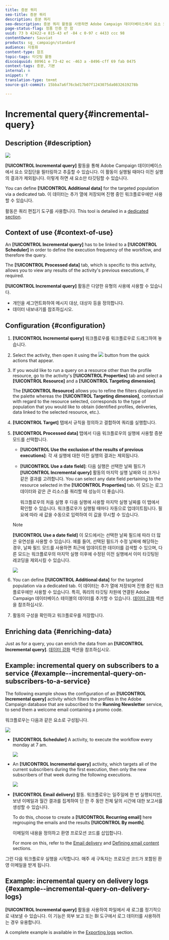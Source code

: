 ```yaml
---
title: 증분 쿼리
seo-title: 증분 쿼리
description: 증분 쿼리
seo-description: 증분 쿼리 활동을 사용하면 Adobe Campaign 데이터베이스에서 요소 모집단을 필터링하고 추출할 수 있습니다.
page-status-flag: 정품 인증 안 함
uuid: 73 b 42422-e 815-43 ef -84 c 0-97 c 4433 ccc 98
contentOwner: Sauviat
products: sg_ campaign/standard
audience: 자동화
content-type: 참조
topic-tags: 타깃팅 활동
discoiquuid: 80961 e 73-42 ec -463 a -8496-cff 69 fab 0475
context-tags: 증분, 기본
internal: n
snippet: Y
translation-type: tm+mt
source-git-commit: 15bba7a6f76cbd17b07f1243075da0832619278b

---
```



# Incremental query{#incremental-query}

## Description {#description}

![](assets/incremental.png)

**[!UICONTROL Incremental query]** 활동을 통해 Adobe Campaign 데이터베이스에서 요소 모집단을 필터링하고 추출할 수 있습니다. 이 활동이 실행될 때마다 이전 실행의 결과가 제외됩니다. 이렇게 하면 새 요소만 타깃팅할 수 있습니다.

You can define **[!UICONTROL Additional data]** for the targeted population via a dedicated tab. 이 데이터는 추가 열에 저장되며 진행 중인 워크플로우에만 사용할 수 있습니다.

활동은 쿼리 편집기 도구를 사용합니다. This tool is detailed in a [dedicated section](../../automating/using/editing-queries.md#about-query-editor).

## Context of use {#context-of-use}

An **[!UICONTROL Incremental query]** has to be linked to a **[!UICONTROL Scheduler]** in order to define the execution frequency of the workflow, and therefore the query.

The **[!UICONTROL Processed data]** tab, which is specific to this activity, allows you to view any results of the activity's previous executions, if required.

**[!UICONTROL Incremental query]** 활동은 다양한 유형의 사용에 사용할 수 있습니다.

* 개인을 세그먼트화하여 메시지 대상, 대상자 등을 정의합니다.
* 데이터 내보내기를 참조하십시오.

## Configuration {#configuration}

1. **[!UICONTROL Incremental query]** 워크플로우를 워크플로우로 드래그하여 놓습니다.
1. Select the activity, then open it using the ![](assets/edit_darkgrey-24px.png) button from the quick actions that appear.
1. If you would like to run a query on a resource other than the profile resource, go to the activity's **[!UICONTROL Properties]** tab and select a **[!UICONTROL Resource]** and a **[!UICONTROL Targeting dimension]**.

   The **[!UICONTROL Resource]** allows you to refine the filters displayed in the palette whereas the **[!UICONTROL Targeting dimension]**, contextual with regard to the resource selected, corresponds to the type of population that you would like to obtain (identified profiles, deliveries, data linked to the selected resource, etc.).

1. **[!UICONTROL Target]** 탭에서 규칙을 정의하고 결합하여 쿼리를 실행합니다.
1. **[!UICONTROL Processed data]** 탭에서 다음 워크플로우의 실행에 사용할 증분 모드를 선택합니다.

   * **[!UICONTROL Use the exclusion of the results of previous executions]**: 각 새 실행에 대한 이전 실행의 결과는 제외됩니다.
   * **[!UICONTROL Use a date field]**: 다음 실행은 선택한 날짜 필드가 **[!UICONTROL Incremental query]** 활동의 마지막 실행 날짜와 더 크거나 같은 결과를 고려합니다. You can select any date field pertaining to the resource selected in the **[!UICONTROL Properties]** tab. 이 모드는 로그 데이터와 같은 큰 리소스를 쿼리할 때 성능이 더 좋습니다.

      워크플로우의 처음 실행 후 다음 실행에 사용할 마지막 실행 날짜를 이 탭에서 확인할 수 있습니다. 워크플로우가 실행될 때마다 자동으로 업데이트됩니다. 필요에 따라 새 값을 수동으로 입력하여 이 값을 무시할 수 있습니다.
   >[!NOTE]
   >
   >**[!UICONTROL Use a date field]** 이 모드에서는 선택한 날짜 필드에 따라 더 많은 유연성을 사용할 수 있습니다. 예를 들어, 선택된 필드가 수정 날짜에 해당하는 경우, 날짜 필드 모드를 사용하면 최근에 업데이트한 데이터를 검색할 수 있으며, 다른 모드는 워크플로우의 마지막 실행 이후에 수정된 이전 실행에서 이미 타깃팅된 레코딩을 제외시킬 수 있습니다.

   ![](assets/incremental_query_usedatefield.png)

1. You can define **[!UICONTROL Additional data]** for the targeted population via a dedicated tab. 이 데이터는 추가 열에 저장되며 진행 중인 워크플로우에만 사용할 수 있습니다. 특히, 쿼리의 타깃팅 차원에 연결된 Adobe Campaign 데이터베이스 테이블의 데이터를 추가할 수 있습니다. [데이터 강화](../../automating/using/query.md#enriching-data) 섹션을 참조하십시오.
1. 활동의 구성을 확인하고 워크플로우를 저장합니다.

## Enriching data {#enriching-data}

Just as for a query, you can enrich the data from an **[!UICONTROL Incremental query]**. [데이터 강화](../../automating/using/query.md#enriching-data) 섹션을 참조하십시오.

## Example: incremental query on subscribers to a service {#example--incremental-query-on-subscribers-to-a-service}

The following example shows the configuration of an **[!UICONTROL Incremental query]** activity which filters the profiles in the Adobe Campaign database that are subscribed to the **Running Newsletter** service, to send them a welcome email containing a promo code.

워크플로우는 다음과 같은 요소로 구성됩니다.

![](assets/incremental_query_example1.png)

* **[!UICONTROL Scheduler]** A activity, to execute the workflow every monday at 7 am.

   ![](assets/incremental_query_example2.png)

* An **[!UICONTROL Incremental query]** activity, which targets all of the current subscribers during the first execution, then only the new subscribers of that week during the following executions.

   ![](assets/incremental_query_example3.png)

* **[!UICONTROL Email delivery]** 활동. 워크플로우는 일주일에 한 번 실행되지만, 보낸 이메일과 월간 결과를 집계하여 단 한 주 동안 전체 달의 시간에 대한 보고서를 생성할 수 있습니다.

   To do this, choose to create a **[!UICONTROL Recurring email]** here regrouping the emails and the results **[!UICONTROL By month]**.

   이메일의 내용을 정의하고 환영 프로모션 코드를 삽입합니다.

   For more on this, refer to the [Email delivery](../../automating/using/email-delivery.md) and [Defining email content](../../designing/using/about-personalization.md) sections.

그런 다음 워크플로우 실행을 시작합니다. 매주 새 구독자는 프로모션 코드가 포함된 환영 이메일을 받게 됩니다.

## Example: incremental query on delivery logs {#example--incremental-query-on-delivery-logs}

**[!UICONTROL Incremental query]** 활동을 사용하여 파일에서 새 로그를 정기적으로 내보낼 수 있습니다. 이 기능은 외부 보고 또는 BI 도구에서 로그 데이터를 사용하려는 경우 유용합니다.

A complete example is available in the [Exporting logs](../../automating/using/exporting-logs.md) section.

